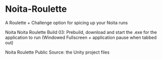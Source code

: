 # Noita-Roulette
A Roulette + Challenge option for spicing up your Noita runs

Noita Noita Roulette Build 03:
Prebuild, download and start the .exe for the application to run 
(Windowed Fullscreen + application pause when tabbed out)

Noita Roulette Public Source:
the Unity project files
